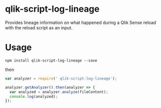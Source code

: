 # qlik-script-log-lineage

Provides lineage information on what happened during a Qlik Sense reload with the reload script as an input.

# Usage

```shell
npm install qlik-script-log-lineage --save
```

then

```javascript
var analyzer = require(' qlik-script-log-lineage');

analyzer.getAnalyzer().then(analyzer => {
  var analyzed = analyzer.analyze(fileContent);
  console.log(analyzed);
});
```
